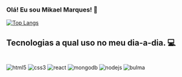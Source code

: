 ### Olá! Eu sou Mikael Marques! 🚀
[![Top Langs](https://github-readme-stats.vercel.app/api/top-langs/?username=MikaelMarquess)](https://github.com/MikaelMarquess/github-readme-stats)

## Tecnologias a qual uso no meu dia-a-dia. 💻
<div style="display: inline_block"><br/>
  <img align="center" alt="html5" src="https://img.shields.io/badge/HTML5-E34F26?style=for-the-badge&logo=html5&logoColor=white">
  <img align="center" alt="css3" src="https://img.shields.io/badge/CSS3-1572B6?style=for-the-badge&logo=css3&logoColor=white">
  <img align="center" alt="react" src="https://img.shields.io/badge/React-20232A?style=for-the-badge&logo=react&logoColor=61DAFB">
  <img align="center" alt="mongodb" src="https://img.shields.io/badge/MongoDB-4EA94B?style=for-the-badge&logo=mongodb&logoColor=white">
  <img align="center" alt="nodejs" src="https://img.shields.io/badge/Node.js-43853D?style=for-the-badge&logo=node.js&logoColor=white">
  <img align="center" alt="bulma" src="https://img.shields.io/badge/bulma-00D0B1?style=for-the-badge&logo=bulma&logoColor=white">
</div>
